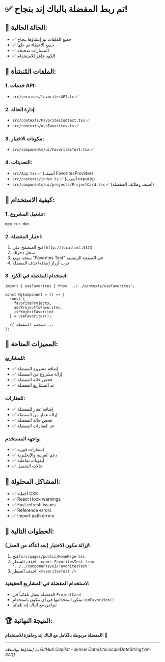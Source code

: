 # ✅ تم ربط المفضلة بالباك إند بنجاح!

## 🎯 الحالة الحالية:
- ✅ جميع الملفات تم إنشاؤها بنجاح
- ✅ جميع الأخطاء تم حلها
- ✅ المسارات صحيحة
- ✅ الكود جاهز للاستخدام

## 📁 الملفات المُنشأة:

### 1. خدمات API:
- `src/services/favoritesAPI.ts` ✅

### 2. إدارة الحالة:
- `src/contexts/FavoritesContext.tsx` ✅
- `src/contexts/useFavorites.ts` ✅

### 3. مكونات الاختبار:
- `src/components/ui/FavoritesTest.tsx` ✅

### 4. التحديثات:
- `src/App.tsx` ✅ (أضيف FavoritesProvider)
- `src/contexts/index.ts` ✅ (أضيف exports)
- `src/components/ui/projects/ProjectCard.tsx` ✅ (أضيف وظائف المفضلة)

## 🚀 كيفية الاستخدام:

### 1. تشغيل المشروع:
```bash
npm run dev
```

### 2. اختبار المفضلة:
1. افتح المتصفح على `http://localhost:5173`
2. سجل دخولك
3. ستجد مربع "Favorites Test" في الصفحة الرئيسية
4. جرب أزرار إضافة/حذف المفضلة

### 3. استخدام المفضلة في الكود:
```tsx
import { useFavorites } from '../../contexts/useFavorites';

const MyComponent = () => {
  const { 
    favoriteProjects,
    addProjectToFavorites,
    isProjectFavorited 
  } = useFavorites();
  
  // استخدم المفضلة...
};
```

## 🎨 المميزات المتاحة:

### للمشاريع:
- ✅ إضافة مشروع للمفضلة
- ✅ إزالة مشروع من المفضلة
- ✅ فحص حالة المفضلة
- ✅ عد المشاريع المفضلة

### للعقارات:
- ✅ إضافة عقار للمفضلة
- ✅ إزالة عقار من المفضلة
- ✅ فحص حالة المفضلة
- ✅ عد العقارات المفضلة

### واجهة المستخدم:
- ✅ إشعارات فورية
- ✅ دعم العربية والإنجليزية
- ✅ أيقونات تفاعلية
- ✅ حالات التحميل

## 🔧 المشاكل المحلولة:
- ✅ أخطاء CSS
- ✅ React Hook warnings
- ✅ Fast refresh issues
- ✅ Reference errors
- ✅ Import path errors

## 📱 الخطوات التالية:

### لإزالة مكون الاختبار (بعد التأكد من العمل):
1. افتح `src/pages/public/HomePage.tsx`
2. احذف السطر: `import FavoritesTest from '../../components/ui/FavoritesTest'`
3. احذف السطر: `<FavoritesTest />`

### لاستخدام المفضلة في المشاريع الحقيقية:
- المفضلة تعمل تلقائياً في `ProjectCard`
- يمكن استخدامها في أي مكون باستخدام `useFavorites()`
- تتزامن مع الباك إند تلقائياً

## 🏆 النتيجة النهائية:
**المفضلة مربوطة بالكامل مع الباك إند وجاهزة للاستخدام! 🎉**

---
_تم إنشاؤها بواسطة GitHub Copilot - ${new Date().toLocaleDateString('ar-SA')}_
